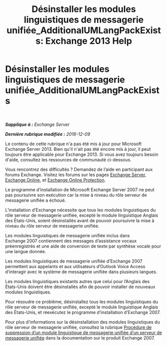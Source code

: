 ﻿---
title: 'Désinstaller les modules linguistiques de messagerie unifiée_AdditionalUMLangPackExists: Exchange 2013 Help'
TOCTitle: Désinstaller les modules linguistiques de messagerie unifiée_AdditionalUMLangPackExists
ms:assetid: 3a7e2621-0553-44f5-8029-c72fea25af3c
ms:mtpsurl: https://technet.microsoft.com/fr-fr/library/ms.exch.setupreadiness.additionalumlangpackexists(v=EXCHG.150)
ms:contentKeyID: 50477933
ms.date: 04/24/2018
mtps_version: v=EXCHG.150
ms.translationtype: HT
---

# Désinstaller les modules linguistiques de messagerie unifiée\_AdditionalUMLangPackExists

 

_**Sapplique à :** Exchange Server_

_**Dernière rubrique modifiée :** 2016-12-09_

Le contenu de cette rubrique n'a pas été mis à jour pour Microsoft Exchange Server 2013. Bien qu'il n'ait pas été encore mis à jour, il peut toujours être applicable pour Exchange 2013. Si vous avez toujours besoin d'aide, consultez les ressources de communauté ci-dessous.

Vous rencontrez des difficultés ? Demandez de l’aide en participant aux forums Exchange. Visitez les forums sur les pages [Exchange Server](https://go.microsoft.com/fwlink/p/?linkid=60612), [Exchange Online](https://go.microsoft.com/fwlink/p/?linkid=267542), et [Exchange Online Protection](https://go.microsoft.com/fwlink/p/?linkid=285351).

Le programme d’installation de Microsoft Exchange Server 2007 ne peut pas poursuivre son exécution car la mise à niveau du rôle serveur de messagerie unifiée a échoué.

L’installation d’Exchange nécessite que tous les modules linguistiques du rôle serveur de messagerie unifiée, excepté le module linguistique Anglais des États-Unis, soient désinstallés avant de pouvoir poursuivre la mise à niveau du rôle serveur de messagerie unifiée.

Les modules linguistiques de messagerie unifiée inclus dans Exchange 2007 contiennent des messages d’assistance vocaux préenregistrés et une aide de conversion de texte par synthèse vocale pour une langue donnée.

Les modules linguistiques de messagerie unifiée d’Exchange 2007 permettent aux appelants et aux utilisateurs d’Outlook Voice Access d’interagir avec le système de messagerie unifiée dans plusieurs langues.

Les modules linguistiques existants autres que celui pour l’Anglais des États-Unis doivent être désinstallés afin de pouvoir installer de nouveaux modules linguistiques.

Pour résoudre ce problème, désinstallez tous les modules linguistiques du rôle serveur de messagerie unifiée, excepté le module linguistique Anglais des États-Unis, et réexécutez le programme d’installation d’Exchange 2007.

Pour plus d’informations sur la désinstallation des modules linguistiques du rôle serveur de messagerie unifiée, consultez la rubrique [Procédure de suppression d’un module linguistique de messagerie unifiée d’un serveur de messagerie unifiée](https://go.microsoft.com/fwlink/?linkid=85973) dans la documentation sur le produit Exchange 2007.

